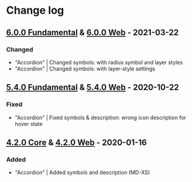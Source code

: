 # Change log

## [6.0.0 Fundamental](https://github.com/cake-hub/lidl-sketch/tree/v6.0.0) & [6.0.0 Web](https://github.com/cake-hub/lidl-web-sketch/tree/v6.0.0) - 2021-03-22

### Changed

* "Accordion" | Changed symbols: with radius symbol and layer styles
* "Accordion" | Changed symbols: with layer-style settings


## [5.4.0 Fundamental](https://github.com/cake-hub/lidl-sketch/tree/v5.4.0) & [5.4.0 Web](https://github.com/cake-hub/lidl-web-sketch/tree/v5.4.0) - 2020-10-22

### Fixed

* "Accordion" | Fixed symbols & description: wrong icon description for hover state

## [4.2.0 Core](https://www.secrz.de/bitbucket/projects/UXCAKE/repos/lidl-cake-ui-core/browse?at=refs%2Ftags%2Fv4.2.0) & [4.2.0 Web](https://www.secrz.de/bitbucket/projects/UXCAKE/repos/lidl-cake-ui-web/browse?at=refs%2Ftags%2Fv4.2.0) - 2020-01-16

### Added

* "Accordion" | Added symbols and description (MD-XS)
